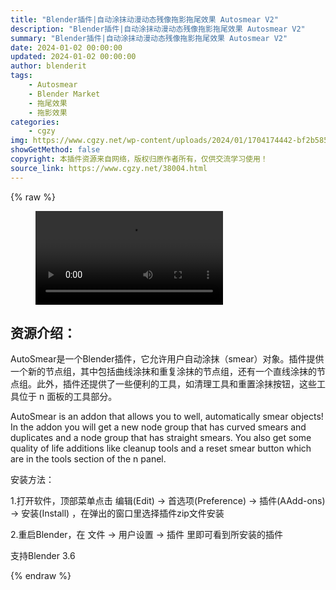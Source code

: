 ```yaml
---
title: "Blender插件|自动涂抹动漫动态残像拖影拖尾效果 Autosmear V2"
description: "Blender插件|自动涂抹动漫动态残像拖影拖尾效果 Autosmear V2"
summary: "Blender插件|自动涂抹动漫动态残像拖影拖尾效果 Autosmear V2"
date: 2024-01-02 00:00:00
updated: 2024-01-02 00:00:00
author: blenderit
tags: 
    - Autosmear
    - Blender Market
    - 拖尾效果
    - 拖影效果
categories:
    - cgzy
img: https://www.cgzy.net/wp-content/uploads/2024/01/1704174442-bf2b585aaeb7a04.webp
showGetMethod: false
copyright: 本插件资源来自网络，版权归原作者所有，仅供交流学习使用！
source_link: https://www.cgzy.net/38004.html
---
```


{% raw %}
<figure class="wp-block-video aligncenter"><video controls src="http://cloud.video.taobao.com/play/u/null/p/1/e/6/t/1/444258384616.mp4"></video></figure><div class="wp-block-pandastudio-title"><div class="title_style_01"><h2 id="h2-0">资源介绍：</h2></div></div><p class="is-style-text-indent-2em">AutoSmear是一个Blender插件，它允许用户自动涂抹（smear）对象。插件提供一个新的节点组，其中包括曲线涂抹和重复涂抹的节点组，还有一个直线涂抹的节点组。此外，插件还提供了一些便利的工具，如清理工具和重置涂抹按钮，这些工具位于 n 面板的工具部分。</p><p>AutoSmear is an addon that allows you to well, automatically smear objects! In the addon you will get a new node group that has curved smears and duplicates and a node group that has straight smears. You also get some quality of life additions like cleanup tools and a reset smear button which are in the tools section of the n panel. </p><div class="wp-block-pandastudio-title"><div class="title_style_01"><p>安装方法：</p></div></div><p>1.打开软件，顶部菜单点击 编辑(Edit) → 首选项(Preference) → 插件(AAdd-ons) → 安装(Install) ，在弹出的窗口里选择插件zip文件安装</p><p>2.重启Blender，在 文件 → 用户设置 → 插件 里即可看到所安装的插件</p><div class="wp-block-pandastudio-tips"><div class="tip success "><p>支持Blender 3.6</p>
</div></div>
<div style="display: none">cgzy</div>
{% endraw %}